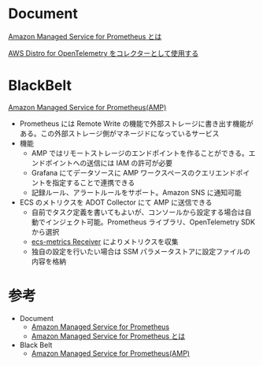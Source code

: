 # Document

[Amazon Managed Service for Prometheus とは](https://docs.aws.amazon.com/ja_jp/prometheus/latest/userguide/what-is-Amazon-Managed-Service-Prometheus.html)


[AWS Distro for OpenTelemetry をコレクターとして使用する](https://docs.aws.amazon.com/ja_jp/prometheus/latest/userguide/AMP-ingest-with-adot.html)



# BlackBelt

[Amazon Managed Service for Prometheus(AMP)](https://pages.awscloud.com/rs/112-TZM-766/images/AWS-Black-Belt_2023_AmazonManagedServiceForPrometheus_0131_v1.pdf)

* Prometheus には Remote Write の機能で外部ストレージに書き出す機能がある。この外部ストレージ側がマネージドになっているサービス
* 機能
  * AMP ではリモートストレージのエンドポイントを作ることができる。エンドポイントへの送信には IAM の許可が必要
  * Grafana にてデータソースに AMP ワークスペースのクエリエンドポイントを指定することで連携できる
  * 記録ルール、アラートルールをサポート。Amazon SNS に通知可能
* ECS のメトリクスを ADOT Collector にて AMP に送信できる
  * 自前でタスク定義を書いてもよいが、コンソールから設定する場合は自動でインジェクト可能。Prometheus ライブラリ、OpenTelemetry SDK から選択
  * [ecs-metrics Receiver](https://aws-otel.github.io/docs/components/ecs-metrics-receiver) によりメトリクスを収集
  * 独自の設定を行いたい場合は SSM パラメータストアに設定ファイルの内容を格納



# 参考

* Document
  * [Amazon Managed Service for Prometheus](https://aws.amazon.com/jp/prometheus/)
  * [Amazon Managed Service for Prometheus とは](https://docs.aws.amazon.com/ja_jp/prometheus/latest/userguide/what-is-Amazon-Managed-Service-Prometheus.html)
* Black Belt
  * [Amazon Managed Service for Prometheus(AMP)](https://pages.awscloud.com/rs/112-TZM-766/images/AWS-Black-Belt_2023_AmazonManagedServiceForPrometheus_0131_v1.pdf)

